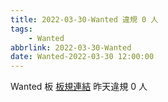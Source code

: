 ```yaml
---
title: 2022-03-30-Wanted 違規 0 人
tags:
    - Wanted
abbrlink: 2022-03-30-Wanted
date: Wanted-2022-03-30 12:00:00
---
```

Wanted 板 [板規連結](https://www.ptt.cc/bbs/Wanted/M.1608829773.A.D3B.html)
昨天違規 0 人
